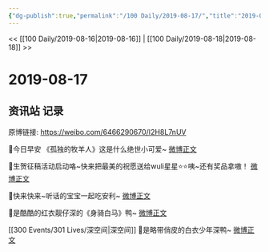 ```yaml
---
{"dg-publish":true,"permalink":"/100 Daily/2019-08-17/","title":"2019-08-17","created":"2023-03-27T20:51:51.113+08:00","updated":"2023-03-27T20:52:45.110+08:00"}
---
```



<< [[100 Daily/2019-08-16\|2019-08-16]] | [[100 Daily/2019-08-18\|2019-08-18]] >>

# 2019-08-17

## 资讯站 记录

原博链接: https://weibo.com/6466290670/I2H8L7nUV

🔆今日早安
《孤独的牧羊人》这是什么绝世小可爱~
[微博正文](https://m.weibo.cn/6466290670/4406177167264857)

🔆生贺征稿活动启动咯~快来把最美的祝愿送给wuli星星⭐⭐咦~还有奖品拿嗷！
[微博正文](https://m.weibo.cn/6466290670/4406395182519255)

🔆快来快来~听话的宝宝一起吃安利~
[微博正文](https://m.weibo.cn/6466290670/4406392293037614)

🔆是酷酷的红衣靓仔深的《身骑白马》鸭~
[微博正文](https://m.weibo.cn/6466290670/4406273367495660)

[[300 Events/301 Lives/深空间\|深空间]]
🔆是略带俏皮的白衣少年深鸭~
[微博正文](https://m.weibo.cn/6466290670/4406271039556078)
